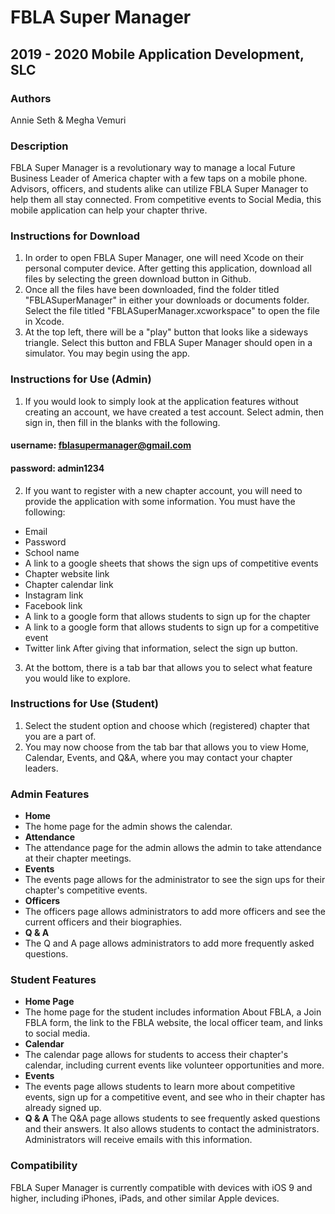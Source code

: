 
# FBLA Super Manager

## 2019 - 2020 Mobile Application Development, SLC

### Authors
Annie Seth & Megha Vemuri

### Description
FBLA Super Manager is a revolutionary way to manage a local Future Business Leader of America chapter with a few taps on a mobile phone. Advisors, officers, and students alike can utilize FBLA Super Manager to help them all stay connected. From competitive events to Social Media, this mobile application can help your chapter thrive.

### Instructions for Download
1. In order to open FBLA Super Manager, one will need Xcode on their personal computer device. After getting this application, download all files by selecting the green download button in Github.
2. Once all the files have been downloaded, find the folder titled "FBLASuperManager" in either your downloads or documents folder. Select the file titled "FBLASuperManager.xcworkspace" to open the file in Xcode. 
3. At the top left, there will be a "play" button that looks like a sideways triangle. Select this button and FBLA Super Manager should open in a simulator. You may begin using the app. 

### Instructions for Use (Admin)
1. If you would look to simply look at the application features without creating an account, we have created a test account. Select admin, then sign in, then fill in the blanks with the following.
#### username: fblasupermanager@gmail.com 
#### password: admin1234
2. If you want to register with a new chapter account, you will need to provide the application with some information. You must have the following:
* Email
* Password
* School name
* A link to a google sheets that shows the sign ups of competitive events
* Chapter website link
* Chapter calendar link
* Instagram link
* Facebook link
* A link to a google form that allows students to sign up for the chapter
* A link to a google form that allows students to sign up for a competitive event
* Twitter link
After giving that information, select the sign up button.
3. At the bottom, there is a tab bar that allows you to select what feature you would like to explore. 

### Instructions for Use (Student)
1. Select the student option and choose which (registered) chapter that you are a part of.
2. You may now choose from the tab bar that allows you to view Home, Calendar, Events, and Q&A, where you may contact your chapter leaders. 



### Admin Features 
* **Home**
* The home page for the admin shows the calendar.
* **Attendance**
* The attendance page for the admin allows the admin to take attendance at their chapter meetings.
* **Events**
* The events page allows for the administrator to see the sign ups for their chapter's competitive events.
* **Officers**
* The officers page allows administrators to add more officers and see the current officers and their biographies.
* **Q & A**
* The Q and A page allows administrators to add more frequently asked questions.

### Student Features
* **Home Page**
* The home page for the student includes information About FBLA, a Join FBLA form, the link to the FBLA website, the local officer team, and links to social media.
* **Calendar**
* The calendar page allows for students to access their chapter's calendar, including current events like volunteer opportunities and more.
* **Events**
* The events page allows students to learn more about competitive events, sign up for a competitive event, and see who in their chapter has already signed up.
* **Q & A**
The Q&A page allows students to see frequently asked questions and their answers. It also allows students to contact the administrators. Administrators will receive emails with this information.

### Compatibility
FBLA Super Manager is currently compatible with devices with iOS 9 and higher, including iPhones, iPads, and other similar Apple devices. 


